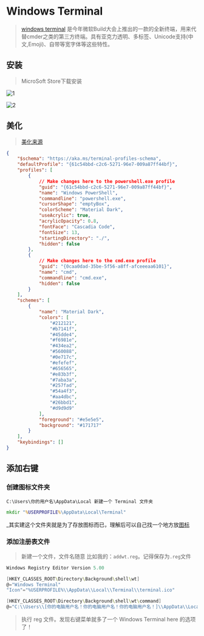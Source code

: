 # Windows Terminal

> [windows terminal](https://github.com/microsoft/terminal) 是今年微软Build大会上推出的一款的全新终端，用来代替cmder之类的第三方终端。具有亚克力透明、多标签、Unicode支持(中文,Emoji)、自带等宽字体等这些特性。

## 安装

>MicroSoft Store下载安装

![1](https://oos-cn-kirayoshikage.oss-cn-hangzhou.aliyuncs.com/images/20190901171122.png)

![2](https://oos-cn-kirayoshikage.oss-cn-hangzhou.aliyuncs.com/images/20190901171658.png)

## 美化

> [美化来源](https://gitee.com/dragondove/notes/blob/master/Misc/%E8%BD%AF%E4%BB%B6%E6%8E%A8%E8%8D%90.md)

```json
{
    "$schema": "https://aka.ms/terminal-profiles-schema",
    "defaultProfile": "{61c54bbd-c2c6-5271-96e7-009a87ff44bf}",
    "profiles": [
        {
            // Make changes here to the powershell.exe profile
            "guid": "{61c54bbd-c2c6-5271-96e7-009a87ff44bf}",
            "name": "Windows PowerShell",
            "commandline": "powershell.exe",
            "cursorShape": "emptyBox",
            "colorScheme": "Material Dark",
            "useAcrylic": true,
            "acrylicOpacity": 0.8,
            "fontFace": "Cascadia Code",
            "fontSize": 13,
            "startingDirectory": "./",
            "hidden": false
        },
        {
            // Make changes here to the cmd.exe profile
            "guid": "{0caa0dad-35be-5f56-a8ff-afceeeaa6101}",
            "name": "cmd",
            "commandline": "cmd.exe",
            "hidden": false
        }
    ],
    "schemes": [
        {
            "name": "Material Dark",
            "colors": [
                "#212121",
                "#b7141f",
                "#45dde4",
                "#f6981e",
                "#434ea2",
                "#560088",
                "#0e717c",
                "#efefef",
                "#656565",
                "#e83b3f",
                "#7aba3a",
                "#257fad",
                "#54a4f3",
                "#aa4dbc",
                "#26bbd1",
                "#d9d9d9"
            ],
            "foreground": "#e5e5e5",
            "background": "#171717"
        }
    ],
    "keybindings": []
}
```

## 添加右键

### 创建图标文件夹

`C:\Users\你的用户名\AppData\Local 新建一个 Terminal 文件夹`

``` cmd
mkdir "%USERPROFILE%\AppData\Local\Terminal"
```

_其实建这个文件夹就是为了存放图标而已，理解后可以自己找一个地方放[图标](https://raw.githubusercontent.com/microsoft/terminal/master/res/terminal.ico)

### 添加注册表文件

>新建一个文件，文件名随意 比如我的：`addwt.reg`。记得保存为`.reg`文件

```powershell
Windows Registry Editor Version 5.00

[HKEY_CLASSES_ROOT\Directory\Background\shell\wt]
@="Windows Terminal"
"Icon"="%USERPROFILE%\\AppData\\Local\\Terminal\\terminal.ico"

[HKEY_CLASSES_ROOT\Directory\Background\shell\wt\command]
@="C:\\Users\\[你的电脑用户名！你的电脑用户名！你的电脑用户名！]\\AppData\\Local\\Microsoft\\WindowsApps\\wt.exe"
```

>执行 reg 文件。发现右键菜单就多了一个 Windows Terminal here 的选项了！
